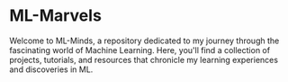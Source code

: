 # ML-Marvels
 Welcome to ML-Minds, a repository dedicated to my journey through the fascinating world of Machine Learning. Here, you'll find a collection of projects, tutorials, and resources that chronicle my learning experiences and discoveries in ML.
